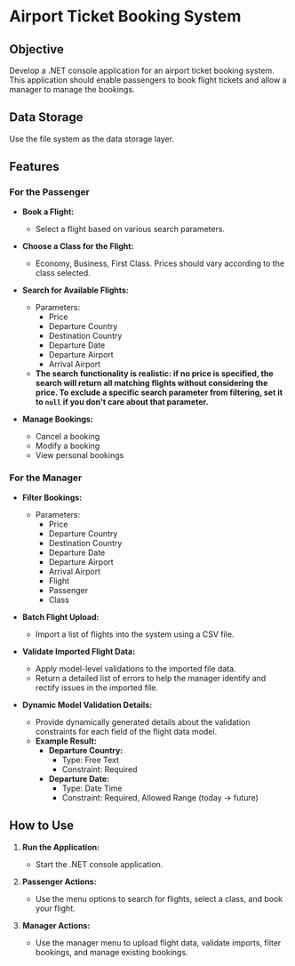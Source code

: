 # Airport Ticket Booking System

## Objective
Develop a .NET console application for an airport ticket booking system. This application should enable passengers to book flight tickets and allow a manager to manage the bookings.

## Data Storage
Use the file system as the data storage layer.

## Features

### For the Passenger

- **Book a Flight:**
  - Select a flight based on various search parameters.

- **Choose a Class for the Flight:**
  - Economy, Business, First Class. Prices should vary according to the class selected.
  
- **Search for Available Flights:**
  - Parameters:
    - Price
    - Departure Country
    - Destination Country
    - Departure Date
    - Departure Airport
    - Arrival Airport
  - **The search functionality is realistic: if no price is specified, the search will return all matching flights without considering the price. To exclude a specific search parameter from filtering, set it to `null` if you don't care about that parameter.**

- **Manage Bookings:**
  - Cancel a booking
  - Modify a booking
  - View personal bookings

### For the Manager

- **Filter Bookings:**
  - Parameters:
    - Price
    - Departure Country
    - Destination Country
    - Departure Date
    - Departure Airport
    - Arrival Airport
    - Flight
    - Passenger
    - Class

- **Batch Flight Upload:**
  - Import a list of flights into the system using a CSV file.

- **Validate Imported Flight Data:**
  - Apply model-level validations to the imported file data.
  - Return a detailed list of errors to help the manager identify and rectify issues in the imported file.

- **Dynamic Model Validation Details:**
  - Provide dynamically generated details about the validation constraints for each field of the flight data model.
  - **Example Result:**
    - **Departure Country:**
      - Type: Free Text
      - Constraint: Required
    - **Departure Date:**
      - Type: Date Time
      - Constraint: Required, Allowed Range (today → future)



## How to Use

1. **Run the Application:**
   - Start the .NET console application.

2. **Passenger Actions:**
   - Use the menu options to search for flights, select a class, and book your flight.

3. **Manager Actions:**
   - Use the manager menu to upload flight data, validate imports, filter bookings, and manage existing bookings.
